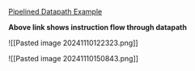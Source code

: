 [Pipelined Datapath Example](https://www.cs.fsu.edu/~zwang/files/cda3101/Fall2017/Lecture8_cda3101.pdf)

**Above link shows instruction flow through datapath**

![[Pasted image 20241110122323.png]]

![[Pasted image 20241110150843.png]]



